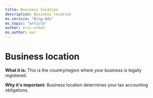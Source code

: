 ```yaml
---
title: Business location
description: Business location
ms.service: "Bing-Ads"
ms.topic: "article"
author: eric-urban
ms.author: eur
---
```


# Business location

**What it is:**  This is the country/region where your business is legally registered.

**Why it's important:**  Business location determines your tax accounting obligations.


